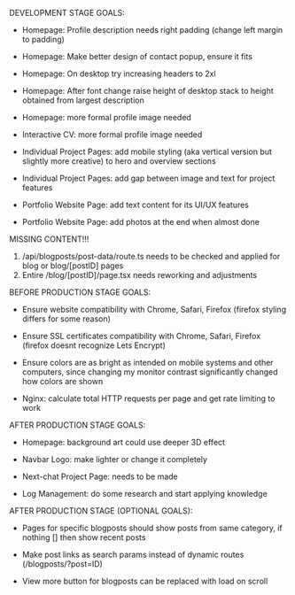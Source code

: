 DEVELOPMENT STAGE GOALS:
- Homepage: Profile description needs right padding (change left margin to padding)
- Homepage: Make better design of contact popup, ensure it fits
- Homepage: On desktop try increasing headers to 2xl
- Homepage: After font change raise height of desktop stack to height obtained from largest description
- Homepage: more formal profile image needed

 
- Interactive CV: more formal profile image needed


- Individual Project Pages: add mobile styling (aka vertical version but slightly more creative) to hero and overview sections
- Individual Project Pages: add gap between image and text for project features

- Portfolio Website Page: add text content for its UI/UX features
- Portfolio Website Page: add photos at the end when almost done


MISSING CONTENT!!!
1) /api/blogposts/post-data/route.ts needs to be checked and applied for blog or blog/[postID] pages
2) Entire /blog/[postID]/page.tsx needs reworking and adjustments 


BEFORE PRODUCTION STAGE GOALS: 
- Ensure website compatibility with Chrome, Safari, Firefox (firefox styling differs for some reason)

- Ensure SSL certificates compatibility with Chrome, Safari, Firefox (firefox doesnt recognize Lets Encrypt)

- Ensure colors are as bright as intended on mobile systems and other computers, since changing my monitor contrast significantly changed how colors are shown 

- Nginx: calculate total HTTP requests per page and get rate limiting to work

AFTER PRODUCTION STAGE GOALS:
- Homepage: background art could use deeper 3D effect

- Navbar Logo: make lighter or change it completely

- Next-chat Project Page: needs to be made

- Log Management: do some research and start applying knowledge 

AFTER PRODUCTION STAGE (OPTIONAL GOALS): 
- Pages for specific blogposts should show posts from same category, if nothing [] then show recent posts

- Make post links as search params instead of dynamic routes (/blogposts/?post=ID) 

- View more button for blogposts can be replaced with load on scroll 






